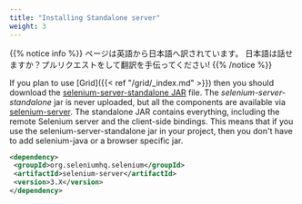 ```yaml
---
title: "Installing Standalone server"
weight: 3
---
```


{{% notice info %}}
<i class="fas fa-language"></i> ページは英語から日本語へ訳されています。
日本語は話せますか？プルリクエストをして翻訳を手伝ってください!
{{% /notice %}}

If you plan to use [Grid]({{< ref "/grid/_index.md" >}}) then you should download the
[selenium-server-standalone JAR](//www.seleniumhq.org/download/) file.
 The _selenium-server-standalone_ jar is never uploaded, but all the components are available via
 [selenium-server](//repo1.maven.org/maven2/org/seleniumhq/selenium/selenium-server/).
 The standalone JAR contains everything, including the remote Selenium server
 and the client-side bindings.
 This means that if you use the selenium-server-standalone jar
 in your project, then you don't have to add selenium-java
 or a browser specific jar.

 ```xml
<dependency>
  <groupId>org.seleniumhq.selenium</groupId>
  <artifactId>selenium-server</artifactId>
  <version>3.X</version>
</dependency>
```
